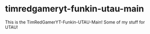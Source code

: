 # timredgameryt-funkin-utau-main
This is the TimRedGamerYT-Funkin-UTAU-Main! Some of my stuff for UTAU!
